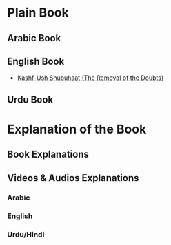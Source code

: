 # Plain Book

## Arabic Book


## English Book
- [Kashf-Ush Shubuhaat (The Removal of the Doubts)](Kashf-Ush%20Shubuhaat%20(The%20Removal%20of%20the%20Doubts).pdf)


## Urdu Book


# Explanation of the Book

## Book Explanations


## Videos & Audios Explanations
### Arabic

### English

### Urdu/Hindi





